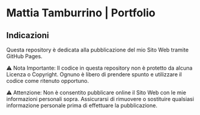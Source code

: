 # Mattia Tamburrino | Portfolio

## Indicazioni

Questa repository è dedicata alla pubblicazione del mio Sito Web tramite GitHub Pages.

⚠️ Nota Importante: Il codice in questa repository non è protetto da alcuna Licenza o Copyright. Ognuno è libero di prendere spunto e utilizzare il codice come ritenuto opportuno.

⚠️ Attenzione: Non è consentito pubblicare online il Sito Web con le mie informazioni personali sopra. Assicurarsi di rimuovere o sostituire qualsiasi informazione personale prima di effettuare la pubblicazione.
